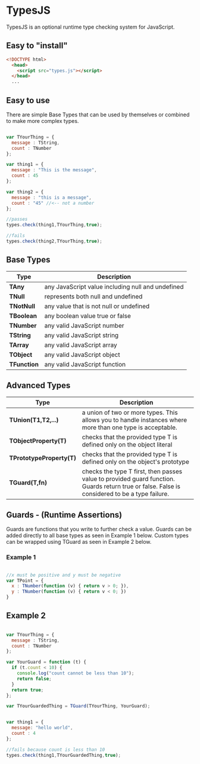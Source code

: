 # TypesJS
TypesJS is an optional runtime type checking system for JavaScript.


## Easy to "install"
```html
<!DOCTYPE html>
  <head>
    <script src="types.js"></script>
  </head>
  ...
```

## Easy to use
There are simple Base Types that can be used by themselves or combined to make more complex types.

```javascript

var TYourThing = {
  message : TString,
  count : TNumber
};

var thing1 = {
  message : "This is the message",
  count : 45
};

var thing2 = {
  message : "this is a message",
  count : "45" //<-- not a number
};

//passes
types.check(thing1,TYourThing,true);

//fails
types.check(thing2,TYourThing,true);

```
## Base Types
| Type | Description |
|---|---|
|**TAny**| any JavaScript value including null and undefined|
|**TNull**| represents both null and undefined|
|**TNotNull**| any value that is not null or undefined|
|**TBoolean**| any boolean value true or false |
|**TNumber**| any valid JavaScript number |
|**TString**| any valid JavaScript string |
|**TArray**| any valid JavaScript array |
|**TObject**| any valid JavaScript object |
|**TFunction**| any valid JavaScript function |

## Advanced Types
| Type | Description |
|---|---|
|**TUnion(T1,T2,...)**| a union of two or more types. This allows you to handle instances where more than one type is acceptable. |
|**TObjectProperty(T)**| checks that the provided type T is defined only on the object literal |
|**TPrototypeProperty(T)**| checks that the provided type T is defined only on the object's prototype |
|**TGuard(T,fn)**| checks the type T first, then passes value to provided guard function. Guards return true or false. False is considered to be a type failure. |


## Guards - (Runtime Assertions)
Guards are functions that you write to further check a value. Guards can be added directly to all base types as seen in Example 1 below. Custom types can be wrapped using TGuard as seen in Example 2 below. 
### Example 1 ###
```javascript

//x must be positive and y must be negative
var TPoint = {
  x : TNumber(function (v) { return v > 0; }),
  y : TNumber(function (v) { return v < 0; })
}
```
## Example 2 ##
```javascript

var TYourThing = {
  message : TString,
  count : TNumber
};

var YourGuard = function (t) {
  if (t.count < 10) {
    console.log("count cannot be less than 10");
    return false;
  }
  return true;
};

var TYourGuardedThing = TGuard(TYourThing, YourGuard);


var thing1 = {
  message: "hello world",
  count : 4
};

//fails because count is less than 10
types.check(thing1,TYourGuardedThing,true);
```
